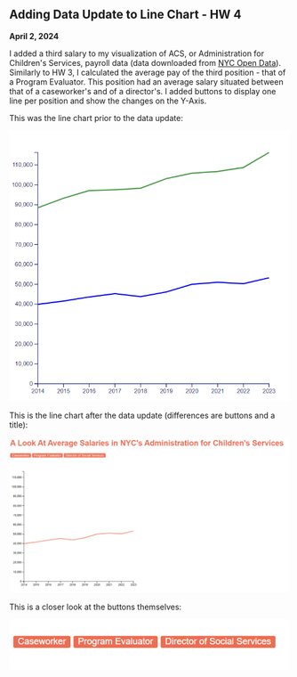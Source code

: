 ## Adding Data Update to Line Chart - HW 4
**April 2, 2024**

I added a third salary to my visualization of ACS, or Administration for Children's Services, payroll data (data downloaded from [NYC Open Data](https://data.cityofnewyork.us/City-Government/Citywide-Payroll-Data-Fiscal-Year-/k397-673e/about_data)). Similarly to HW 3, I calculated the average pay of the third position - that of a Program Evaluator. This position had an average salary situated between that of a caseworker's and of a director's. I added buttons to display one line per position and show the changes on the Y-Axis.

This was the line chart prior to the data update: 

![Line chart with a blue and green line](https://github.com/ismerlyng/D3Spring2024/blob/main/Week%207%20HW/Multi%20Line%20Chart%20Image.png)

This is the line chart after the data update (differences are buttons and a title): 

![Line chart with buttons displaying different salaries](https://github.com/ismerlyng/D3Spring2024/blob/main/Week%209%20HW/Post%20Data%20Update%20Line%20Chart.png)

This is a closer look at the buttons themselves:

![Data visualization buttons](https://github.com/ismerlyng/D3Spring2024/blob/main/Week%209%20HW/Interaction%20Screenshot.png)

